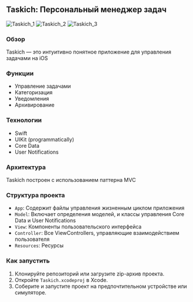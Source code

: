 ## Taskich: Персональный менеджер задач

![Taskich_1](https://github.com/cherlet/Taskich/assets/90555971/015ba4d5-7f4f-4af6-b96e-6da67a1af847)
![Taskich_2](https://github.com/cherlet/Taskich/assets/90555971/777e7614-47b6-449b-8859-ee1b8527fbfb)
![Taskich_3](https://github.com/cherlet/Taskich/assets/90555971/5f5493c9-1d6d-4dcf-a811-10ee31e86088)

### Обзор
Taskich — это интуитивно понятное приложение для управления задачами на iOS


### Функции
- Управление задачами
- Категоризация
- Уведомления
- Архивирование
  
### Технологии
- Swift
- UIKit (programmatically)
- Core Data
- User Notifications

### Архитектура
Taskich построен с использованием паттерна MVC

### Структура проекта
- `App`: Содержит файлы управления жизненным циклом приложения
- `Model`: Включает определения моделей, и классы управления Core Data и User Notifications 
- `View`: Компоненты пользовательского интерфейса
- `Controller`: Все ViewControllers, управляющие взаимодействием пользователя
- `Resources`: Ресурсы

### Как запустить
1. Клонируйте репозиторий или загрузите zip-архив проекта.
2. Откройте `Taskich.xcodeproj` в Xcode.
3. Соберите и запустите проект на предпочтительном устройстве или симуляторе.

